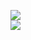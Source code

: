 [![](https://img.shields.io/badge/Made%20With-Github%20Spray-lightgrey.svg?style=for-the-badge&logo=github)](https://github.com/Annihil/github-spray#1660)  
[![](https://i.imgur.com/2DrTn0Z.gif)](https://github.com/Annihil/github-spray)